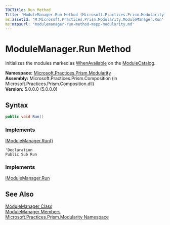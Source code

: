 ```yaml
---
TOCTitle: Run Method
Title: 'ModuleManager.Run Method (Microsoft.Practices.Prism.Modularity)'
ms:assetid: 'M:Microsoft.Practices.Prism.Modularity.ModuleManager.Run'
ms:mtpsurl: 'modulemanager-run-method-mspp-modularity.md'
---
```


# ModuleManager.Run Method

Initializes the modules marked as [WhenAvailable](/patterns-practices/reference/initializationmode-enumeration-mspp-modularity) on the [ModuleCatalog](/patterns-practices/reference/modulemanager-modulecatalog-property-mspp-modularity).

**Namespace:** [Microsoft.Practices.Prism.Modularity](/patterns-practices/reference/mspp-modularity-namespace)  
**Assembly:** Microsoft.Practices.Prism.Composition (in Microsoft.Practices.Prism.Composition.dll)  
**Version:** 5.0.0.0 (5.0.0.0)

## Syntax

```C#
public void Run()
```

### Implements

[IModuleManager.Run()](/patterns-practices/reference/imodulemanager-run-method-mspp-modularity)

```VB
'Declaration
Public Sub Run
```

### Implements

[IModuleManager.Run](/patterns-practices/reference/imodulemanager-run-method-mspp-modularity)

## See Also

[ModuleManager Class](/patterns-practices/reference/modulemanager-class-mspp-modularity)  
[ModuleManager Members](/patterns-practices/reference/modulemanager-members-mspp-modularity)  
[Microsoft.Practices.Prism.Modularity Namespace](/patterns-practices/reference/mspp-modularity-namespace)  